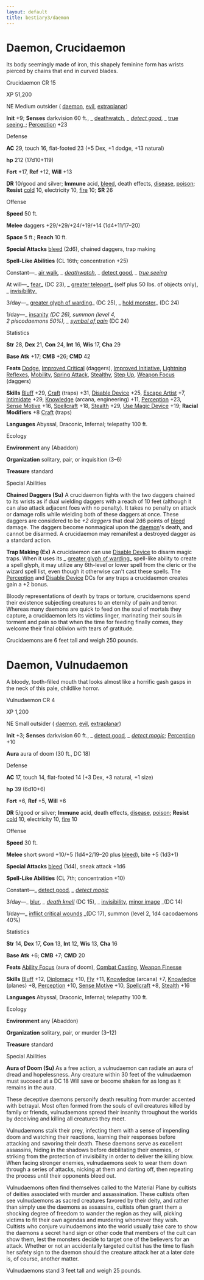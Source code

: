 ```yaml
---
layout: default
title: bestiary3/daemon
---
```

# Daemon, Crucidaemon

Its body seemingly made of iron, this shapely feminine form has wrists pierced by chains that end in curved blades.

Crucidaemon CR 15

XP 51,200

NE Medium outsider ( [daemon](monsters/creatureTypes#_daemon-subtype), [evil](monsters/creatureTypes#_evil-subtype), [extraplanar](monsters/creatureTypes#_extraplanar-subtype))

**Init** +9; **Senses** darkvision 60 ft., _ [deathwatch](spells/deathwatch#_deathwatch)_, _ [detect good](spells/detectGood#_detect-good)_, _ [true seeing](spells/trueSeeing#_true-seeing)_; [Perception](skills/perception#_perception) +23

Defense

**AC** 29, touch 16, flat-footed 23 (+5 Dex, +1 dodge, +13 natural)

**hp** 212 (17d10+119)

**Fort** +17, **Ref** +12, **Will** +13

**DR** 10/good and silver; **Immune** acid, [bleed](monsters/universalMonsterRules#_bleed), death effects, [disease](monsters/universalMonsterRules#_disease-(ex-or-su)), [poison](monsters/universalMonsterRules#_poison-(ex-or-su)); **Resist** [cold](monsters/creatureTypes#_cold-subtype) 10, electricity 10, [fire](monsters/creatureTypes#_fire-subtype) 10; **SR** 26

Offense

**Speed** 50 ft.

**Melee** daggers +29/+29/+24/+19/+14 (1d4+11/17–20)

**Space** 5 ft.; **Reach** 10 ft.

**Special Attacks** [bleed](monsters/universalMonsterRules#_bleed) (2d6), chained daggers, trap making

**Spell-Like Abilities** (CL 16th; concentration +25)

Constant—_ [air walk](spells/airWalk#_air-walk)_, _ [deathwatch](spells/deathwatch#_deathwatch)_, _ [detect good](spells/detectGood#_detect-good)_, _ [true seeing](spells/trueSeeing#_true-seeing)_

At will—_ [fear](spells/fear#_fear)_ (DC 23), _ [greater teleport](spells/teleport#_teleport-greater)_ (self plus 50 lbs. of objects only), _ [invisibility](spells/invisibility#_invisibility)_

3/day—_ [greater glyph of warding](spells/glyphOfWarding#_glyph-of-warding-greater)_ (DC 25), _ [hold monster](spells/holdMonster#_hold-monster)_ (DC 24)

1/day—_ [insanity](spells/insanity#_insanity) _(DC 26), summon (level 4,   
2 piscodaemons 50%), _ [symbol of pain](spells/symbolOfPain#_symbol-of-pain)_ (DC 24)

Statistics

**Str** 28, **Dex** 21, **Con** 24, **Int** 16, **Wis** 17, **Cha** 29

**Base Atk** +17; **CMB** +26; **CMD** 42

**Feats** [Dodge](feats#_dodge), [Improved Critical](feats#_improved-critical) (daggers), [Improved Initiative](feats#_improved-initiative), [Lightning Reflexes](feats#_lightning-reflexes), [Mobility](feats#_mobility), [Spring Attack](feats#_spring-attack), [Stealthy](feats#_stealthy), [Step Up](feats#_step-up), [Weapon Focus](feats#_weapon-focus) (daggers)

**Skills** [Bluff](skills/bluff#_bluff) +29, [Craft](skills/craft#_craft) (traps) +31, [Disable Device](skills/disableDevice#_disable-device) +25, [Escape Artist](skills/escapeArtist#_escape-artist) +7, [Intimidate](skills/intimidate#_intimidate) +29, [Knowledge](skills/knowledge#_knowledge) (arcana, engineering) +11, [Perception](skills/perception#_perception) +23, [Sense Motive](skills/senseMotive#_sense-motive) +16, [Spellcraft](skills/spellcraft#_spellcraft) +18, [Stealth](skills/stealth#_stealth) +29, [Use Magic Device](skills/useMagicDevice#_use-magic-device) +19; **Racial Modifiers** +8 [Craft](skills/craft#_craft) (traps)

**Languages** Abyssal, Draconic, Infernal; telepathy 100 ft.

Ecology

**Environment** any (Abaddon)

**Organization** solitary, pair, or inquisition (3–6)

**Treasure** standard

Special Abilities

**Chained Daggers (Su)** A crucidaemon fights with the two daggers chained to its wrists as if dual wielding daggers with a reach of 10 feet (although it can also attack adjacent foes with no penalty). It takes no penalty on attack or damage rolls while wielding both of these daggers at once. These daggers are considered to be _+2 daggers_ that deal 2d6 points of [bleed](monsters/universalMonsterRules#_bleed) damage. The daggers become nonmagical upon the [daemon](monsters/creatureTypes#_daemon-subtype)'s death, and cannot be disarmed. A crucidaemon may remanifest a destroyed dagger as a standard action.

**Trap Making (Ex)** A crucidaemon can use [Disable Device](skills/disableDevice#_disable-device) to disarm magic traps. When it uses its _ [greater glyph of warding](spells/glyphOfWarding#_glyph-of-warding-greater)_ spell-like ability to create a spell glyph, it may utilize any 6th-level or lower spell from the cleric or the wizard spell list, even though it otherwise can't cast these spells. The [Perception](skills/perception#_perception) and [Disable Device](skills/disableDevice#_disable-device) DCs for any traps a crucidaemon creates gain a +2 bonus.

Bloody representations of death by traps or torture, crucidaemons spend their existence subjecting creatures to an eternity of pain and terror. Whereas many daemons are quick to feed on the soul of mortals they capture, a crucidaemon lets its victims linger, marinating their souls in torment and pain so that when the time for feeding finally comes, they welcome their final oblivion with tears of gratitude.

Crucidaemons are 6 feet tall and weigh 250 pounds.

# Daemon, Vulnudaemon

A bloody, tooth-filled mouth that looks almost like a horrific gash gasps in the neck of this pale, childlike horror.

Vulnudaemon CR 4

XP 1,200

NE Small outsider ( [daemon](monsters/creatureTypes#_daemon-subtype), [evil](monsters/creatureTypes#_evil-subtype), [extraplanar](monsters/creatureTypes#_extraplanar-subtype))

**Init** +3; **Senses** darkvision 60 ft., _ [detect good](spells/detectGood#_detect-good)_, _ [detect magic](spells/detectMagic#_detect-magic)_; [Perception](skills/perception#_perception) +10

**Aura** aura of doom (30 ft., DC 18)

Defense

**AC** 17, touch 14, flat-footed 14 (+3 Dex, +3 natural, +1 size)

**hp** 39 (6d10+6)

**Fort** +6, **Ref** +5, **Will** +6

**DR** 5/good or silver; **Immune** acid, death effects, [disease](monsters/universalMonsterRules#_disease-(ex-or-su)), [poison](monsters/universalMonsterRules#_poison-(ex-or-su)); **Resist** [cold](monsters/creatureTypes#_cold-subtype) 10, electricity 10, [fire](monsters/creatureTypes#_fire-subtype) 10

Offense

**Speed** 30 ft.

**Melee** short sword +10/+5 (1d4+2/19–20 plus [bleed](monsters/universalMonsterRules#_bleed)), bite +5 (1d3+1)

**Special Attacks** [bleed](monsters/universalMonsterRules#_bleed) (1d4), sneak attack +1d6

**Spell-Like Abilities** (CL 7th; concentration +10)

Constant—_ [detect good](spells/detectGood#_detect-good)_, _ [detect magic](spells/detectMagic#_detect-magic)_

3/day—_ [blur](spells/blur#_blur)_, _ [death knell](spells/deathKnell#_death-knell)_ (DC 15), _ [invisibility](spells/invisibility#_invisibility), [minor image](spells/minorImage#_minor-image) _(DC 14)

1/day—_ [inflict critical wounds](spells/inflictCriticalWounds#_inflict-critical-wounds) _(DC 17), summon (level 2, 1d4 cacodaemons 40%)

Statistics

**Str** 14, **Dex** 17, **Con** 13, **Int** 12, **Wis** 13, **Cha** 16

**Base Atk** +6; **CMB** +7; **CMD** 20

**Feats** [Ability Focus](monsters/monsterFeats#_ability-focus) (aura of doom), [Combat Casting](feats#_combat-casting), [Weapon Finesse](feats#_weapon-finesse)

**Skills** [Bluff](skills/bluff#_bluff) +12, [Diplomacy](skills/diplomacy#_diplomacy) +10, [Fly](skills/fly#_fly) +11, [Knowledge](skills/knowledge#_knowledge) (arcana) +7, [Knowledge](skills/knowledge#_knowledge) (planes) +8, [Perception](skills/perception#_perception) +10, [Sense Motive](skills/senseMotive#_sense-motive) +10, [Spellcraft](skills/spellcraft#_spellcraft) +8, [Stealth](skills/stealth#_stealth) +16

**Languages** Abyssal, Draconic, Infernal; telepathy 100 ft.

Ecology

**Environment** any (Abaddon)

**Organization** solitary, pair, or murder (3–12)

**Treasure** standard

Special Abilities

**Aura of Doom (Su)** As a free action, a vulnudaemon can radiate an aura of dread and hopelessness. Any creature within 30 feet of the vulnudaemon must succeed at a DC 18 Will save or become shaken for as long as it remains in the aura.

These deceptive daemons personify death resulting from murder accented with betrayal. Most often formed from the souls of evil creatures killed by family or friends, vulnudaemons spread their insanity throughout the worlds by deceiving and killing all creatures they meet.

Vulnudaemons stalk their prey, infecting them with a sense of impending doom and watching their reactions, learning their responses before attacking and savoring their death. These daemons serve as excellent assassins, hiding in the shadows before debilitating their enemies, or striking from the protection of invisibility in order to deliver the killing blow. When facing stronger enemies, vulnudaemons seek to wear them down through a series of attacks, nicking at them and darting off, then repeating the process until their opponents bleed out.

Vulnudaemons often find themselves called to the Material Plane by cultists of deities associated with murder and assassination. These cultists often see vulnudaemons as sacred creatures favored by their deity, and rather than simply use the daemons as assassins, cultists often grant them a shocking degree of freedom to wander the region as they will, picking victims to fit their own agendas and murdering whomever they wish. Cultists who conjure vulnudaemons into the world usually take care to show the daemons a secret hand sign or other code that members of the cult can show them, lest the monsters decide to target one of the believers for an attack. Whether or not an accidentally targeted cultist has the time to flash her safety sign to the daemon should the creature attack her at a later date is, of course, another matter.

Vulnudaemons stand 3 feet tall and weigh 25 pounds.

